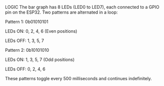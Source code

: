 LOGIC
The bar graph has 8 LEDs (LED0 to LED7), each connected to a GPIO pin on the ESP32.
Two patterns are alternated in a loop:

Pattern 1: 0b01010101

LEDs ON: 0, 2, 4, 6 (Even positions)

LEDs OFF: 1, 3, 5, 7

Pattern 2: 0b10101010

LEDs ON: 1, 3, 5, 7 (Odd positions)

LEDs OFF: 0, 2, 4, 6

These patterns toggle every 500 milliseconds and continues indefinitely.





